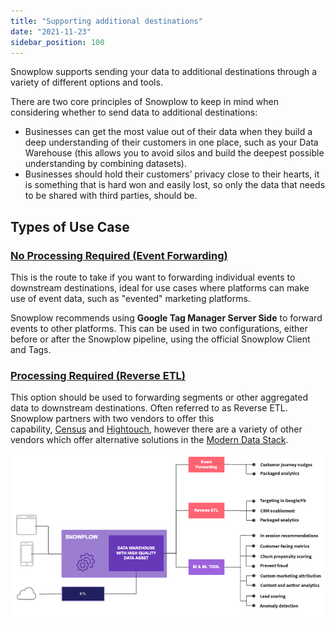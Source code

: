 ```yaml
---
title: "Supporting additional destinations"
date: "2021-11-23"
sidebar_position: 100
---
```


Snowplow supports sending your data to additional destinations through a variety of different options and tools.

There are two core principles of Snowplow to keep in mind when considering whether to send data to additional destinations:

- Businesses can get the most value out of their data when they build a deep understanding of their customers in one place, such as your Data Warehouse (this allows you to avoid silos and build the deepest possible understanding by combining datasets).
- Businesses should hold their customers’ privacy close to their hearts, it is something that is hard won and easily lost, so only the data that needs to be shared with third parties, should be.

## Types of Use Case

### [No Processing Required (Event Forwarding)](/docs/destinations/forwarding-events/index.md)

This is the route to take if you want to forwarding individual events to downstream destinations, ideal for use cases where platforms can make use of event data, such as "evented" marketing platforms.

Snowplow recommends using **Google Tag Manager Server Side** to forward events to other platforms. This can be used in two configurations, either before or after the Snowplow pipeline, using the official Snowplow Client and Tags.

### [Processing Required (Reverse ETL)](/docs/destinations/reverse-etl/index.md)

This option should be used to forwarding segments or other aggregated data to downstream destinations. Often referred to as Reverse ETL. Snowplow partners with two vendors to offer this capability, [Census](https://www.getcensus.com/) and [Hightouch](https://hightouch.io/), however there are a variety of other vendors which offer alternative solutions in the [Modern Data Stack](https://snowplowanalytics.com/blog/2021/05/12/modern-data-stack/).

![](images/usecasearch.png)
